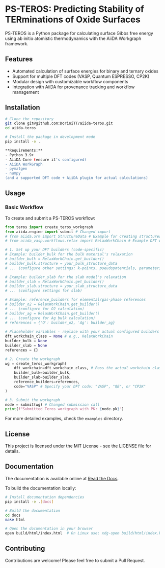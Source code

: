 # PS-TEROS: Predicting Stability of TERminations of Oxide Surfaces

PS-TEROS is a Python package for calculating surface Gibbs free energy using ab initio atomistic thermodynamics with the AiiDA Workgraph framework.

## Features

- Automated calculation of surface energies for binary and ternary oxides
- Support for multiple DFT codes (VASP, Quantum ESPRESSO, CP2K)
- Modular design with customizable workflow components
- Integration with AiiDA for provenance tracking and workflow management

## Installation

```bash
# Clone the repository
git clone git@github.com:DoriniTT/aiida-teros.git
cd aiida-teros

# Install the package in development mode
pip install -e .

**Requirements:**
- Python 3.9+
- AiiDA Core (ensure it's configured)
- AiiDA WorkGraph
- pymatgen
- numpy
(and a supported DFT code + AiiDA plugin for actual calculations)
```

## Usage

### Basic Workflow

To create and submit a PS-TEROS workflow:

```python
from teros import create_teros_workgraph
from aiida.engine import submit # Changed import
# from aiida.orm import StructureData # Example for creating structures
# from aiida_vasp.workflows.relax import RelaxWorkChain # Example DFT workchain

# 1. Set up your DFT builders (code-specific)
# Example: builder_bulk for the bulk material's relaxation
# builder_bulk = RelaxWorkChain.get_builder()
# builder_bulk.structure = your_bulk_structure_data
# ... (configure other settings: k-points, pseudopotentials, parameters, etc.)

# Example: builder_slab for the slab model's relaxation
# builder_slab = RelaxWorkChain.get_builder()
# builder_slab.structure = your_slab_structure_data
# ... (configure settings for slab)

# Example: reference_builders for elemental/gas-phase references
# builder_o2 = RelaxWorkChain.get_builder() 
# ... (configure for O2 calculation)
# builder_ag = RelaxWorkChain.get_builder()
# ... (configure for Ag bulk calculation)
# references = {'O': builder_o2, 'Ag': builder_ag} 
    
# Placeholder variables - replace with your actual configured builders
dft_workchain_class = None # e.g., RelaxWorkChain
builder_bulk = None
builder_slab = None
references = {}

# 2. Create the workgraph
wg = create_teros_workgraph(
    dft_workchain=dft_workchain_class, # Pass the actual workchain class
    builder_bulk=builder_bulk,
    builder_slab=builder_slab,
    reference_builders=references,
    code="VASP" # Specify your DFT code: "VASP", "QE", or "CP2K"
)

# 3. Submit the workgraph
node = submit(wg) # Changed submission call
print(f"Submitted Teros workgraph with PK: {node.pk}")
```

For more detailed examples, check the `examples` directory.

## License

This project is licensed under the MIT License - see the LICENSE file for details.

## Documentation

The documentation is available online at [Read the Docs](https://aiida-teros.readthedocs.io/).

To build the documentation locally:

```bash
# Install documentation dependencies
pip install -e .[docs]

# Build the documentation
cd docs
make html

# Open the documentation in your browser
open build/html/index.html  # On Linux use: xdg-open build/html/index.html
```

## Contributing

Contributions are welcome! Please feel free to submit a Pull Request.

